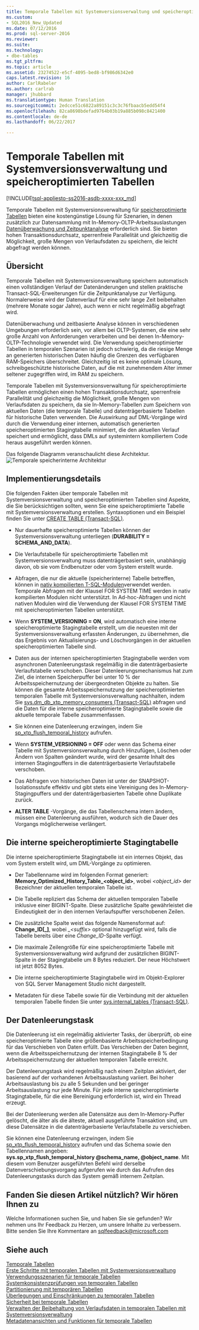 ```yaml
---
title: Temporale Tabellen mit Systemversionsverwaltung und speicheroptimierten Tabellen | Microsoft-Dokumentation
ms.custom:
- SQL2016_New_Updated
ms.date: 07/12/2016
ms.prod: sql-server-2016
ms.reviewer: 
ms.suite: 
ms.technology:
- dbe-tables
ms.tgt_pltfrm: 
ms.topic: article
ms.assetid: 23274522-e5cf-4095-bed8-bf986d6342e0
caps.latest.revision: 16
author: CarlRabeler
ms.author: carlrab
manager: jhubbard
ms.translationtype: Human Translation
ms.sourcegitcommit: 2edcce51c6822a89151c3c3c76fbaacb5edd54f4
ms.openlocfilehash: 82ca8698bdefad9764b03b19a885b098c8421400
ms.contentlocale: de-de
ms.lasthandoff: 06/22/2017

---
```

# <a name="system-versioned-temporal-tables-with-memory-optimized-tables"></a>Temporale Tabellen mit Systemversionsverwaltung und speicheroptimierten Tabellen
[!INCLUDE[tsql-appliesto-ss2016-asdb-xxxx-xxx_md](../../includes/tsql-appliesto-ss2016-asdb-xxxx-xxx-md.md)]

  Temporale Tabellen mit Systemversionsverwaltung für [speicheroptimierte Tabellen](../../relational-databases/in-memory-oltp/memory-optimized-tables.md) bieten eine kostengünstige Lösung für Szenarien, in denen zusätzlich zur Datensammlung mit In-Memory-OLTP-Arbeitsauslastungen [Datenüberwachung und Zeitpunktanalyse](http://msdn.microsoft.com/library/mt631669.aspx) erforderlich sind. Sie bieten hohen Transaktionsdurchsatz, sperrenfreie Parallelität und gleichzeitig die Möglichkeit, große Mengen von Verlaufsdaten zu speichern, die leicht abgefragt werden können.  
  
## <a name="overview"></a>Übersicht  
 Temporale Tabellen mit Systemversionsverwaltung speichern automatisch einen vollständigen Verlauf der Datenänderungen und stellen praktische Transact-SQL-Erweiterungen für die Zeitpunktanalyse zur Verfügung. Normalerweise wird der Datenverlauf für eine sehr lange Zeit beibehalten (mehrere Monate sogar Jahre), auch wenn er nicht regelmäßig abgefragt wird.  
  
 Datenüberwachung und zeitbasierte Analyse können in verschiedenen Umgebungen erforderlich sein, vor allem bei OLTP-Systemen, die eine sehr große Anzahl von Anforderungen verarbeiten und bei denen In-Memory-OLTP-Technologie verwendet wird. Die Verwendung speicheroptimierter Tabellen in temporalen Szenarien ist jedoch schwierig, da die riesige Menge an generierten historischen Daten häufig die Grenzen des verfügbaren RAM-Speichers überschreitet. Gleichzeitig ist es keine optimale Lösung, schreibgeschützte historische Daten, auf die mit zunehmendem Alter immer seltener zugegriffen wird, im RAM zu speichern.  
  
 Temporale Tabellen mit Systemversionsverwaltung für speicheroptimierte Tabellen ermöglichen einen hohen Transaktionsdurchsatz, sperrenfreie Parallelität und gleichzeitig die Möglichkeit, große Mengen von Verlaufsdaten zu speichern, da sie In-Memory-Tabellen zum Speichern von aktuellen Daten (die temporale Tabelle) und datenträgerbasierte Tabellen für historische Daten verwenden. Die Auswirkung auf DML-Vorgänge wird durch die Verwendung einer internen, automatisch generierten speicheroptimierten Stagingtabelle minimiert, die den aktuellen Verlauf speichert und ermöglicht, dass DMLs auf systemintern kompiliertem Code heraus ausgeführt werden können.  
  
 Das folgende Diagramm veranschaulicht diese Architektur. ![Temporale speicherinterne Architektur](../../relational-databases/tables/media/temporal-in-memory-architecture.png "Temporale speicherinterne Architektur")  
  
## <a name="implementation-details"></a>Implementierungsdetails  
 Die folgenden Fakten über temporale Tabellen mit Systemversionsverwaltung und speicheroptimierten Tabellen sind Aspekte, die Sie berücksichtigen sollten, wenn Sie eine speicheroptimierte Tabelle mit Systemversionsverwaltung erstellen. Syntaxoptionen und ein Beispiel finden Sie unter [CREATE TABLE &#40;Transact-SQL&#41;](../../t-sql/statements/create-table-transact-sql.md).  
  
-   Nur dauerhafte speicheroptimierte Tabellen können der Systemversionsverwaltung unterliegen (**DURABILITY = SCHEMA_AND_DATA**).  
  
-   Die Verlaufstabelle für speicheroptimierte Tabellen mit Systemversionsverwaltung muss datenträgerbasiert sein, unabhängig davon, ob sie vom Endbenutzer oder vom System erstellt wurde.  
  
-   Abfragen, die nur die aktuelle (speicherinterne) Tabelle betreffen, können in [nativ kompilierten T-SQL-Modulen](https://msdnstage.redmond.corp.microsoft.com/en-us/library/dn133184.aspx)verwendet werden. Temporale Abfragen mit der Klausel FOR SYSTEM TIME werden in nativ kompilierten Modulen nicht unterstützt. In Ad-hoc-Abfragen und nicht nativen Modulen wird die Verwendung der Klausel FOR SYSTEM TIME mit speicheroptimierten Tabellen unterstützt.  
  
-   Wenn **SYSTEM_VERSIONING = ON**, wird automatisch eine interne speicheroptimierte Stagingtabelle erstellt, um die neuesten mit der Systemversionsverwaltung erfassten Änderungen, zu übernehmen, die das Ergebnis von Aktualisierungs- und Löschvorgängen in der aktuellen speicheroptimierten Tabelle sind.  
  
-   Daten aus der internen speicheroptimierten Stagingtabelle werden vom asynchronen Datenleerungstask regelmäßig in die datenträgerbasierte Verlaufstabelle verschoben. Dieser Datenleerungsmechanismus hat zum Ziel, die internen Speicherpuffer bei unter 10 % der Arbeitsspeichernutzung der übergeordneten Objekte zu halten. Sie können die gesamte Arbeitsspeichernutzung der speicheroptimierten temporalen Tabelle mit Systemversionsverwaltung nachhalten, indem Sie [sys.dm_db_xtp_memory_consumers &#40;Transact-SQL&#41;](../../relational-databases/system-dynamic-management-views/sys-dm-db-xtp-memory-consumers-transact-sql.md) abfragen und die Daten für die interne speicheroptimierte Stagingtabelle sowie die aktuelle temporale Tabelle zusammenfassen.  
  
-   Sie können eine Datenleerung erzwingen, indem Sie [sp_xtp_flush_temporal_history](../../relational-databases/system-stored-procedures/temporal-table-sp-xtp-flush-temporal-history.md) aufrufen.  
  
-   Wenn **SYSTEM_VERSIONING = OFF** oder wenn das Schema einer Tabelle mit Systemversionsverwaltung durch Hinzufügen, Löschen oder Ändern von Spalten geändert wurde, wird der gesamte Inhalt des internen Stagingpuffers in die datenträgerbasierte Verlaufstabelle verschoben.  
  
-   Das Abfragen von historischen Daten ist unter der SNAPSHOT-Isolationsstufe effektiv und gibt stets eine Vereinigung des In-Memory-Stagingpuffers und der datenträgerbasierten Tabelle ohne Duplikate zurück.   
  
-   **ALTER TABLE** -Vorgänge, die das Tabellenschema intern ändern, müssen eine Datenleerung ausführen, wodurch sich die Dauer des Vorgangs möglicherweise verlängert.  
  
## <a name="the-internal-memory-optimized-staging-table"></a>Die interne speicheroptimierte Stagingtabelle  
 Die interne speicheroptimierte Stagingtabelle ist ein internes Objekt, das vom System erstellt wird, um DML-Vorgänge zu optimieren.  
  
-   Der Tabellenname wird im folgenden Format generiert: **Memory_Optimized_History_Table_<object_id>**, wobei *<object_id>* der Bezeichner der aktuellen temporalen Tabelle ist.  
  
-   Die Tabelle repliziert das Schema der aktuellen temporalen Tabelle inklusive einer BIGINT-Spalte. Diese zusätzliche Spalte gewährleistet die Eindeutigkeit der in den internen Verlaufspuffer verschobenen Zeilen.  
  
-   Die zusätzliche Spalte weist das folgende Namensformat auf: **Change_ID[_<suffix>]**, wobei *_\<suffix>* optional hinzugefügt wird, falls die Tabelle bereits über eine *Change_ID*-Spalte verfügt.  
  
-   Die maximale Zeilengröße für eine speicheroptimierte Tabelle mit Systemversionsverwaltung wird aufgrund der zusätzlichen BIGINT-Spalte in der Stagingtabelle um 8 Bytes reduziert. Der neue Höchstwert ist jetzt 8052 Bytes.  
  
-   Die interne speicheroptimierte Stagingtabelle wird im Objekt-Explorer von SQL Server Management Studio nicht dargestellt.  
  
-   Metadaten für diese Tabelle sowie für die Verbindung mit der aktuellen temporalen Tabelle finden Sie unter [sys.internal_tables &#40;Transact-SQL&#41;](../../relational-databases/system-catalog-views/sys-internal-tables-transact-sql.md).  
  
## <a name="the-data-flush-task"></a>Der Datenleerungstask  
 Die Datenleerung ist ein regelmäßig aktivierter Tasks, der überprüft, ob eine speicheroptimierte Tabelle eine größenbasierte Arbeitsspeicherbedingung für das Verschieben von Daten erfüllt. Das Verschieben der Daten beginnt, wenn die Arbeitsspeichernutzung der internen Stagingtabelle 8 % der Arbeitsspeichernutzung der aktuellen temporalen Tabelle erreicht.  
  
 Der Datenleerungstask wird regelmäßig nach einem Zeitplan aktiviert, der basierend auf der vorhandenen Arbeitsauslastung variiert. Bei hoher Arbeitsauslastung bis zu alle 5 Sekunden und bei geringer Arbeitsauslastung nur jede Minute. Für jede interne speicheroptimierte Stagingtabelle, für die eine Bereinigung erforderlich ist, wird ein Thread erzeugt.  
  
 Bei der Datenleerung werden alle Datensätze aus dem In-Memory-Puffer gelöscht, die älter als die älteste, aktuell ausgeführte Transaktion sind, um diese Datensätze in die datenträgerbasierte Verlaufstabelle zu verschieben.  
  
 Sie können eine Datenleerung erzwingen, indem Sie [sp_xtp_flush_temporal_history](../../relational-databases/system-stored-procedures/temporal-table-sp-xtp-flush-temporal-history.md) aufrufen und das Schema sowie den Tabellennamen angeben:   
**sys.sp_xtp_flush_temporal_history  @schema_name, @object_name**. Mit diesem vom Benutzer ausgeführten Befehl wird derselbe Datenverschiebungsvorgang aufgerufen wie durch das Aufrufen des Datenleerungstasks durch das System gemäß internem Zeitplan.  
  
## <a name="did-this-article-help-you-were-listening"></a>Fanden Sie diesen Artikel nützlich? Wir hören Ihnen zu  
 Welche Informationen suchen Sie, und haben Sie sie gefunden? Wir nehmen uns Ihr Feedback zu Herzen, um unsere Inhalte zu verbessern. Bitte senden Sie Ihre Kommentare an [sqlfeedback@microsoft.com](mailto:sqlfeedback@microsoft.com?subject=Your%20feedback%20about%20the%20System-Versioned%20Temporal%20Tables%20with%20Memory-Optimized%20Tables%20page)  
  
## <a name="see-also"></a>Siehe auch  
 [Temporale Tabellen](../../relational-databases/tables/temporal-tables.md)   
 [Erste Schritte mit temporalen Tabellen mit Systemversionsverwaltung](../../relational-databases/tables/getting-started-with-system-versioned-temporal-tables.md)   
 [Verwendungsszenarien für temporale Tabellen](../../relational-databases/tables/temporal-table-usage-scenarios.md)   
 [Systemkonsistenzprüfungen von temporalen Tabellen](../../relational-databases/tables/temporal-table-system-consistency-checks.md)   
 [Partitionierung mit temporären Tabellen](../../relational-databases/tables/partitioning-with-temporal-tables.md)   
 [Überlegungen und Einschränkungen zu temporalen Tabellen](../../relational-databases/tables/temporal-table-considerations-and-limitations.md)   
 [Sicherheit bei temporale Tabellen](../../relational-databases/tables/temporal-table-security.md)   
 [Verwalten der Beibehaltung von Verlaufsdaten in temporalen Tabellen mit Systemversionsverwaltung](../../relational-databases/tables/manage-retention-of-historical-data-in-system-versioned-temporal-tables.md)   
 [Metadatenansichten und Funktionen für temporale Tabellen](../../relational-databases/tables/temporal-table-metadata-views-and-functions.md)  
  
  

